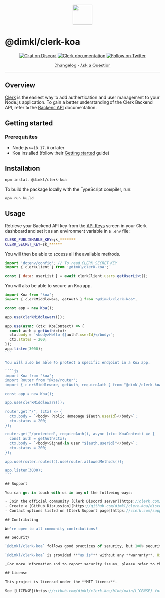 <p align="center">
  <a href="https://clerk.com?utm_source=github&utm_medium=koa" target="_blank" rel="noopener noreferrer">
    <picture>
      <source media="(prefers-color-scheme: dark)" srcset="https://images.clerk.com/static/logo-dark-mode-400x400.png">
      <img src="https://images.clerk.com/static/logo-light-mode-400x400.png" height="64">
    </picture>
  </a>
  <br />
</p>

# @dimkl/clerk-koa

<div align="center">

[![Chat on Discord](https://img.shields.io/discord/856971667393609759.svg?logo=discord)](https://clerk.com/discord)
[![Clerk documentation](https://img.shields.io/badge/documentation-clerk-green.svg)](https://clerk.com/docs?utm_source=github&utm_medium=koa)
[![Follow on Twitter](https://img.shields.io/twitter/follow/ClerkDev?style=social)](https://twitter.com/intent/follow?screen_name=ClerkDev)

[Changelog](https://github.com/dimkl/clerk-koa/blob/main/CHANGELOG.md)
·
[Ask a Question](https://github.com/dimkl/clerk-koa/discussions)

</div>

---

## Overview

[Clerk](https://clerk.com?utm_source=github&utm_medium=koa) is the easiest way to add authentication and user management to your Node.js application. To gain a better understanding of the Clerk Backend API, refer to the <a href="https://clerk.com/docs/reference/backend-api" target="_blank">Backend API</a> documentation.

## Getting started

### Prerequisites

- Node.js `>=18.17.0` or later
- Koa installed (follow their [Getting started](https://koajs.com/) guide)

## Installation

```sh
npm install @dimkl/clerk-koa
```

To build the package locally with the TypeScript compiler, run:

```sh
npm run build
```

## Usage

Retrieve your Backend API key from the [API Keys](https://dashboard.clerk.com/last-active?path=api-keys) screen in your Clerk dashboard and set it as an environment variable in a `.env` file:

```sh
CLERK_PUBLISHABLE_KEY=pk_*******
CLERK_SECRET_KEY=sk_******
```

You will then be able to access all the available methods.

```js
import 'dotenv/config'; // To read CLERK_SECRET_KEY
import { clerkClient } from '@dimkl/clerk-koa';

const { data: userList } = await clerkClient.users.getUserList();
```

You will also be able to secure an Koa app.

````js
import Koa from "koa";
import { clerkMiddleware, getAuth } from "@dimkl/clerk-koa";

const app = new Koa();

app.use(clerkMiddleware());

app.use(async (ctx: KoaContext) => {
  const auth = getAuth(ctx);
  ctx.body = `<body>Hello ${auth?.userId}</body>`;
  ctx.status = 200;
});
app.listen(3000);
```

You will also be able to protect a specific endpoint in a Koa app.

````js
import Koa from "koa";
import Router from "@koa/router";
import { clerkMiddleware, getAuth, requireAuth } from "@dimkl/clerk-koa";

const app = new Koa();

app.use(clerkMiddleware());

router.get("/", (ctx) => {
  ctx.body = `<body> Public Homepage ${auth.userId}</body>`;
  ctx.status = 200;
});

router.get("/protected", requireAuth(), async (ctx: KoaContext) => {
  const auth = getAuth(ctx);
  ctx.body = `<body>Signed-in user "${auth.userId}"</body>`;
  ctx.status = 200;
});

app.use(router.routes()).use(router.allowedMethods());

app.listen(3000);
```

## Support

You can get in touch with us in any of the following ways:

- Join the official community [Clerk Discord server](https://clerk.com/discord)
- Create a [GitHub Discussion](https://github.com/dimkl/clerk-koa/discussions)
- Contact options listed on [Clerk Support page](https://clerk.com/support?utm_source=github&utm_medium=koa)

## Contributing

We're open to all community contributions!

## Security

`@dimkl/clerk-koa` follows good practices of security, but 100% security cannot be assured.

`@dimkl/clerk-koa` is provided **"as is"** without any **warranty**. Use at your own risk.

_For more information and to report security issues, please refer to the [security documentation](https://github.com/dimkl/clerk-koa/blob/main/docs/SECURITY.md)._

## License

This project is licensed under the **MIT license**.

See [LICENSE](https://github.com/dimkl/clerk-koa/blob/main/LICENSE) for more information.
